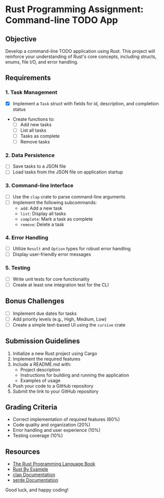 # Rust Programming Assignment: Command-line TODO App

## Objective
Develop a command-line TODO application using Rust. This project will reinforce your understanding of Rust's core concepts, including structs, enums, file I/O, and error handling.

## Requirements

### 1. Task Management
- [x] Implement a `Task` struct with fields for id, description, and completion status
- Create functions to:
  - [ ] Add new tasks
  - [ ] List all tasks
  - [ ] Tasks as complete
  - [ ] Remove tasks

### 2. Data Persistence
- [ ] Save tasks to a JSON file
- [ ] Load tasks from the JSON file on application startup

### 3. Command-line Interface
- [ ] Use the `clap` crate to parse command-line arguments
- [ ] Implement the following subcommands:
  - `add`: Add a new task
  - `list`: Display all tasks
  - `complete`: Mark a task as complete
  - `remove`: Delete a task

### 4. Error Handling
- [ ] Utilize `Result` and `Option` types for robust error handling
- [ ] Display user-friendly error messages

### 5. Testing
- [ ] Write unit tests for core functionality
- [ ] Create at least one integration test for the CLI

## Bonus Challenges
- [ ] Implement due dates for tasks
- [ ] Add priority levels (e.g., High, Medium, Low)
- [ ] Create a simple text-based UI using the `cursive` crate

## Submission Guidelines
1. Initialize a new Rust project using Cargo
2. Implement the required features
3. Include a README.md with:
   - Project description
   - Instructions for building and running the application
   - Examples of usage
4. Push your code to a GitHub repository
5. Submit the link to your GitHub repository

## Grading Criteria
- Correct implementation of required features (60%)
- Code quality and organization (20%)
- Error handling and user experience (10%)
- Testing coverage (10%)

## Resources
- [The Rust Programming Language Book](https://doc.rust-lang.org/book/)
- [Rust By Example](https://doc.rust-lang.org/rust-by-example/)
- [clap Documentation](https://docs.rs/clap/)
- [serde Documentation](https://serde.rs/)

Good luck, and happy coding!
